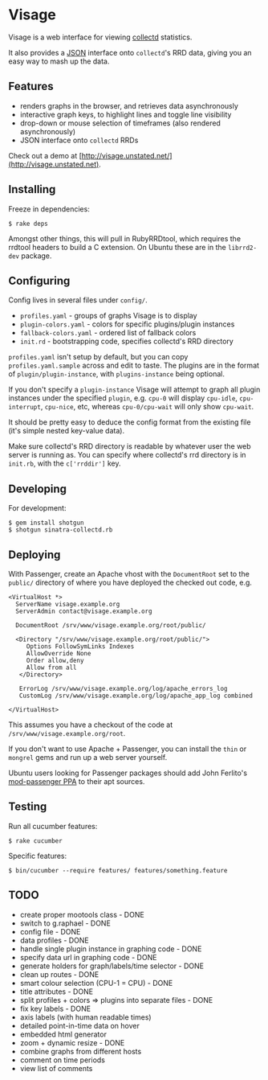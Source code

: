 Visage
======

Visage is a web interface for viewing [collectd](http://collectd.org) statistics.

It also provides a [JSON](http://json.org) interface onto `collectd`'s RRD data, 
giving you an easy way to mash up the data.

Features
--------

 * renders graphs in the browser, and retrieves data asynchronously
 * interactive graph keys, to highlight lines and toggle line visibility
 * drop-down or mouse selection of timeframes (also rendered asynchronously)
 * JSON interface onto `collectd` RRDs

Check out a demo at [http://visage.unstated.net/](http://visage.unstated.net).


Installing
----------

Freeze in dependencies:

    $ rake deps

Amongst other things, this will pull in RubyRRDtool, which requires the rrdtool
headers to build a C extension. On Ubuntu these are in the `librrd2-dev` package.

Configuring
-----------

Config lives in several files under `config/`. 

 * `profiles.yaml` - groups of graphs Visage is to display
 * `plugin-colors.yaml` - colors for specific plugins/plugin instances
 * `fallback-colors.yaml` - ordered list of fallback colors
 * `init.rd` - bootstrapping code, specifies collectd's RRD directory

`profiles.yaml` isn't setup by default, but you can copy `profiles.yaml.sample`
across and edit to taste. The plugins are in the format of 
`plugin/plugin-instance`, with `plugins-instance` being optional. 

If you don't specify a `plugin-instance` Visage will attempt to graph all plugin
instances under the specified `plugin`, e.g. `cpu-0` will display `cpu-idle`, 
`cpu-interrupt`, `cpu-nice`, etc, whereas `cpu-0/cpu-wait` will only show 
`cpu-wait`. 

It  should be pretty easy to deduce the config format from the existing file 
(it's simple nested key-value data).

Make sure collectd's RRD directory is readable by whatever user the web server
is running as. You can specify where collectd's rrd directory is in `init.rb`,
with the `c['rrddir']` key.

Developing
----------

For development: 

    $ gem install shotgun
    $ shotgun sinatra-collectd.rb

Deploying
---------

With Passenger, create an Apache vhost with the `DocumentRoot` set to the 
`public/` directory of where you have deployed the checked out code, e.g.

    <VirtualHost *>
      ServerName visage.example.org
      ServerAdmin contact@visage.example.org
    
      DocumentRoot /srv/www/visage.example.org/root/public/
    
      <Directory "/srv/www/visage.example.org/root/public/">
         Options FollowSymLinks Indexes
         AllowOverride None
         Order allow,deny
         Allow from all 
       </Directory>
    
       ErrorLog /srv/www/visage.example.org/log/apache_errors_log
       CustomLog /srv/www/visage.example.org/log/apache_app_log combined
    
    </VirtualHost>

This assumes you have a checkout of the code at `/srv/www/visage.example.org/root`.

If you don't want to use Apache + Passenger, you can install the `thin` or 
`mongrel` gems and run up a web server yourself. 

Ubuntu users looking for Passenger packages should add John Ferlito's 
[mod-passenger PPA](https://launchpad.net/~johnf-inodes/+archive/mod-passenger)
to their apt sources.

Testing 
-------

Run all cucumber features: 

    $ rake cucumber 

Specific features: 

    $ bin/cucumber --require features/ features/something.feature

TODO
----

 * create proper mootools class - DONE
 * switch to g.raphael - DONE
 * config file - DONE
 * data profiles - DONE
 * handle single plugin instance in graphing code - DONE
 * specify data url in graphing code - DONE
 * generate holders for graph/labels/time selector - DONE
 * clean up routes - DONE
 * smart colour selection (CPU-1 = CPU) - DONE
 * title attributes - DONE
 * split profiles + colors => plugins into separate files - DONE
 * fix key labels - DONE
 * axis labels (with human readable times)
 * detailed point-in-time data on hover
 * embedded html generator
 * zoom + dynamic resize - DONE
 * combine graphs from different hosts
 * comment on time periods
 * view list of comments
